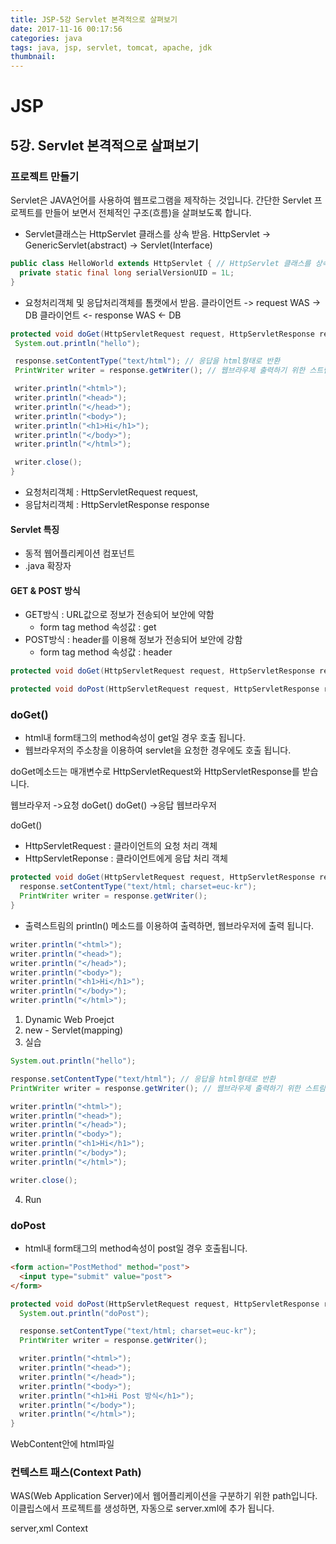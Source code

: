 ```yaml
---
title: JSP-5강 Servlet 본격적으로 살펴보기
date: 2017-11-16 00:17:56
categories: java
tags: java, jsp, servlet, tomcat, apache, jdk
thumbnail:
---
```


# JSP

## 5강. Servlet 본격적으로 살펴보기

### 프로젝트 만들기

Servlet은 JAVA언어를 사용하여 웹프로그램을 제작하는 것입니다. 간단한 Servlet 프로젝트를 만들어 보면서 전체적인 구조(흐름)을 살펴보도록 합니다.

* Servlet클래스는 HttpServlet 클래스를 상속 받음.
HttpServlet -> GenericServlet(abstract) -> Servlet(Interface)

``` java
public class HelloWorld extends HttpServlet { // HttpServlet 클래스를 상속
  private static final long serialVersionUID = 1L;
}
```

* 요청처리객체 및 응답처리객체를 톰캣에서 받음.
클라이언트 -> request WAS -> DB
클라이언트 <- response WAS <- DB

``` java
protected void doGet(HttpServletRequest request, HttpServletResponse response) throws ServletException, IOException {
 System.out.println("hello");

 response.setContentType("text/html"); // 응답을 html형태로 반환
 PrintWriter writer = response.getWriter(); // 웹브라우제 출력하기 위한 스트림, JSP는 바로 태그 사용가능하지만 Servlet은 JAVA언어이므로 response객체를 이용

 writer.println("<html>");
 writer.println("<head>");
 writer.println("</head>");
 writer.println("<body>");
 writer.println("<h1>Hi</h1>");
 writer.println("</body>");
 writer.println("</html>");

 writer.close();
}
```

* 요청처리객체 : HttpServletRequest request,
* 응답처리객체 : HttpServletResponse response

#### Servlet 특징

* 동적 웹어플리케이션 컴포넌트
* .java 확장자

#### GET & POST 방식

* GET방식 : URL값으로 정보가 전송되어 보안에 약함
  - form tag method 속성값 : get
* POST방식 : header를 이용해 정보가 전송되어 보안에 강함
  - form tag method 속성값 : header

``` java
protected void doGet(HttpServletRequest request, HttpServletResponse response) throws ServletException, IOException {}

protected void doPost(HttpServletRequest request, HttpServletResponse response) throws ServletException, IOException {}
```

### doGet()

* html내 form태그의 method속성이 get일 경우 호출 됩니다.
* 웹브라우저의 주소창을 이용하여 servlet을 요청한 경우에도 호출 됩니다.

doGet메소드는 매개변수로 HttpServletRequest와 HttpServletResponse를 받습니다.

웹브라우저  ->요청 doGet()
doGet() ->응답 웹브라우저

doGet()
* HttpServletRequest : 클라이언트의 요청 처리 객체
* HttpServletReponse : 클라이언트에게 응답 처리 객체

``` java
protected void doGet(HttpServletRequest request, HttpServletResponse response) throws ServletException, IOException {
  response.setContentType("text/html; charset=euc-kr");
  PrintWriter writer = response.getWriter();
}
```

* 출력스트림의 println() 메소드를 이용하여 출력하면, 웹브라우저에 출력 됩니다.

``` java
writer.println("<html>");
writer.println("<head>");
writer.println("</head>");
writer.println("<body>");
writer.println("<h1>Hi</h1>");
writer.println("</body>");
writer.println("</html>");
```

1. Dynamic Web Proejct
2. new - Servlet(mapping)
3. 실습
``` java
System.out.println("hello");

response.setContentType("text/html"); // 응답을 html형태로 반환
PrintWriter writer = response.getWriter(); // 웹브라우제 출력하기 위한 스트림, JSP는 바로 태그 사용가능하지만 Servlet은 JAVA언어이므로 response객체를 이용

writer.println("<html>");
writer.println("<head>");
writer.println("</head>");
writer.println("<body>");
writer.println("<h1>Hi</h1>");
writer.println("</body>");
writer.println("</html>");

writer.close();
```
4. Run

### doPost

* html내 form태그의 method속성이 post일 경우 호출됩니다.

``` html
<form action="PostMethod" method="post">
  <input type="submit" value="post">
</form>
```

``` java
protected void doPost(HttpServletRequest request, HttpServletResponse response) throws ServletException, IOException {
  System.out.println("doPost");

  response.setContentType("text/html; charset=euc-kr");
  PrintWriter writer = response.getWriter();

  writer.println("<html>");
  writer.println("<head>");
  writer.println("</head>");
  writer.println("<body>");
  writer.println("<h1>Hi Post 방식</h1>");
  writer.println("</body>");
  writer.println("</html>");
}
```

WebContent안에 html파일

### 컨텍스트 패스(Context Path)
WAS(Web Application Server)에서 웹어플리케이션을 구분하기 위한 path입니다.
이클립스에서 프로젝트를 생성하면, 자동으로 server.xml에 추가 됩니다.

server,xml
Context
